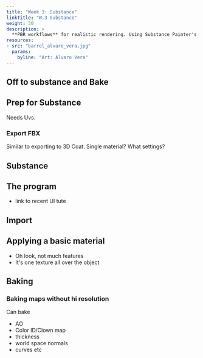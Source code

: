 ```yaml
---
title: "Week 3: Substance"
linkTitle: "W.3 Substance"
weight: 30
description: >
  **PBR workflows** for realistic rendering. Using Substance Painter's **procedural texturing** to save labour and produce professional results.
resources:
- src: "barrel_alvaro_vera.jpg"
  params:
    byline: "Art: Alvaro Vera"
---
```


## Off to substance and Bake


## Prep for Substance
Needs Uvs.

### Export FBX
Similar to exporting to 3D Coat.
Single material?
What settings?


## Substance

## The program

* link to recent UI tute

## Import

## Applying a basic material

* Oh look, not much features
* It's one texture all over the object

## Baking

### Baking maps without hi resolution

Can bake 
* AO
* Color ID/Clown map
* thickness 
* world space normals
* curves etc


